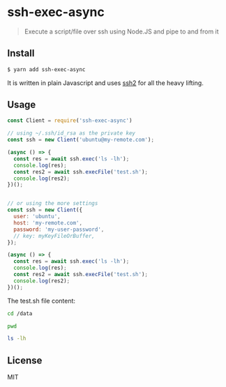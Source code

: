 # ssh-exec-async

> Execute a script/file over ssh using Node.JS and pipe to and from it


## Install

```sh
$ yarn add ssh-exec-async
```

It is written in plain Javascript and uses [ssh2](https://github.com/mscdex/ssh2) for all the heavy lifting.

## Usage

```js
const Client = require('ssh-exec-async')

// using ~/.ssh/id_rsa as the private key
const ssh = new Client('ubuntu@my-remote.com');

(async () => {
  const res = await ssh.exec('ls -lh');
  console.log(res);
  const res2 = await ssh.execFile('test.sh');
  console.log(res2);
})();


// or using the more settings
const ssh = new Client({
  user: 'ubuntu',
  host: 'my-remote.com',
  password: 'my-user-password',
  // key: myKeyFileOrBuffer,
});

(async () => {
  const res = await ssh.exec('ls -lh');
  console.log(res);
  const res2 = await ssh.execFile('test.sh');
  console.log(res2);
})();
```

The test.sh file content:

```bash
cd /data

pwd

ls -lh
```

## License

MIT

